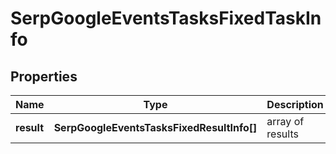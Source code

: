 # SerpGoogleEventsTasksFixedTaskInfo

## Properties

| Name | Type | Description | Notes |
|------------ | ------------- | ------------- | -------------|
**result** | **SerpGoogleEventsTasksFixedResultInfo[]** | array of results |[optional]|
